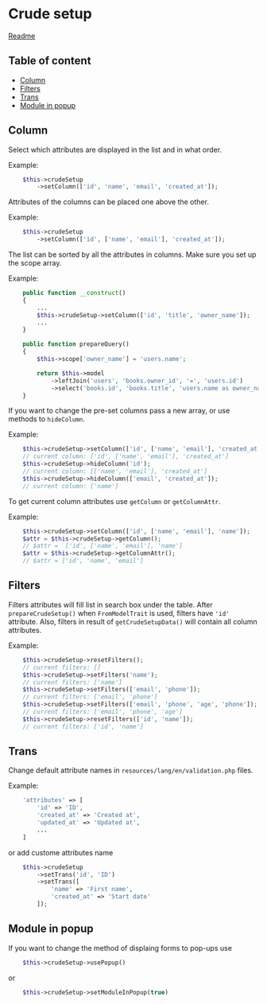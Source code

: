 # Crude setup

[Readme](../README.md)

## Table of content
- [Column](#column)
- [Filters](#filters)
- [Trans](#trans)
- [Module in popup](#module-in-popup)

## Column

Select which attributes are displayed in the list and in what order.

Example:
```php
    $this->crudeSetup
        ->setColumn(['id', 'name', 'email', 'created_at']);
```

Attributes of the columns can be placed one above the other.

Example:
```php
    $this->crudeSetup
        ->setColumn(['id', ['name', 'email'], 'created_at']);
```

The list can be sorted by all the attributes in columns. Make sure you set up the scope array.

Example:
```php
    public function __construct()
    {
        ...
        $this->crudeSetup->setColumn(['id', 'title', 'owner_name']);
        ...
    }

    public function prepareQuery()
    {
        $this->scope['owner_name'] = 'users.name';

        return $this->model
            ->leftJoin('users', 'books.owner_id', '=', 'users.id')
            ->select('books.id', 'books.title', 'users.name as owner_name');
    }
```

If you want to change the pre-set columns pass a new array,
or use methods to `hideColumn`.

Example:
```php
    $this->crudeSetup->setColumn(['id', ['name', 'email'], 'created_at']);
    // current column: ['id', ['name', 'email'], 'created_at']
    $this->crudeSetup->hideColumn('id');
    // current column: [['name', 'email'], 'created_at']
    $this->crudeSetup->hideColumn(['email', 'created_at']);
    // current column: ['name']
```

To get current column attributes use `getColumn` or `getColumnAttr`.

Example:
```php
    $this->crudeSetup->setColumn(['id', ['name', 'email'], 'name']);
    $attr = $this->crudeSetup->getColumn();
    // $attr =  ['id', ['name', 'email'], 'name']
    $attr = $this->crudeSetup->getColumnAttr();
    // $attr = ['id', 'name', 'email']
```

## Filters

Filters attributes will fill list in search box under the table.
After `prepareCrudeSetup()` when `FromModelTrait` is used, filters have `'id'` attribute. Also, filters in result of `getCrudeSetupData()` will contain all column attributes.

Example:
```php
    $this->crudeSetup->resetFilters();
    // current filters: []
    $this->crudeSetup->setFilters('name');
    // current filters: ['name']
    $this->crudeSetup->setFilters(['email', 'phone']);
    // current filters: ['email', 'phone']
    $this->crudeSetup->setFilters(['email', 'phone', 'age', 'phone']);
    // current filters: ['email', 'phone', 'age']
    $this->crudeSetup->resetFilters(['id', 'name']);
    // current filters: ['id', 'name']
```

## Trans

Change default attribute names in `resources/lang/en/validation.php` files.

Example:
```php
    'attributes' => [
        'id' => 'ID',
        'created_at' => 'Created at',
        'updated_at' => 'Updated at',
        ...
    ]
```

or add custome attributes name

```php
    $this->crudeSetup
        ->setTrans('id', 'ID')
        ->setTrans([
            'name' => 'First name',
            'created_at' => 'Start date'
        ]);
```

## Module in popup

If you want to change the method of displaing forms to pop-ups use

```php
    $this->crudeSetup->usePopup()
```

or

```php
    $this->crudeSetup->setModuleInPopup(true)
```

